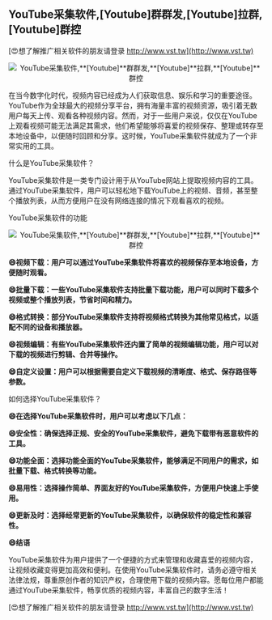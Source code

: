 ## **YouTube采集软件,**[Youtube]**群群发,**[Youtube]**拉群,**[Youtube]**群控**

[😍想了解推广相关软件的朋友请登录 http://www.vst.tw](http://www.vst.tw)

 <center><img src="https://vst.tw/MP4/tuiguang/png/4.png" alt="YouTube采集软件,**[Youtube]**群群发,**[Youtube]**拉群,**[Youtube]**群控"></center>

在当今数字化时代，视频内容已经成为人们获取信息、娱乐和学习的重要途径。YouTube作为全球最大的视频分享平台，拥有海量丰富的视频资源，吸引着无数用户每天上传、观看各种视频内容。然而，对于一些用户来说，仅仅在YouTube上观看视频可能无法满足其需求，他们希望能够将喜爱的视频保存、整理或转存至本地设备中，以便随时回顾和分享。这时候，YouTube采集软件就成为了一个非常实用的工具。

什么是YouTube采集软件？

YouTube采集软件是一类专门设计用于从YouTube网站上提取视频内容的工具。通过YouTube采集软件，用户可以轻松地下载YouTube上的视频、音频，甚至整个播放列表，从而方便用户在没有网络连接的情况下观看喜欢的视频。

YouTube采集软件的功能

 <center><img src="https://vst.tw/MP4/tuiguang/png/3.png" alt="YouTube采集软件,**[Youtube]**群群发,**[Youtube]**拉群,**[Youtube]**群控"></center>

**😄视频下载：用户可以通过YouTube采集软件将喜欢的视频保存至本地设备，方便随时观看。**

**😄批量下载：一些YouTube采集软件支持批量下载功能，用户可以同时下载多个视频或整个播放列表，节省时间和精力。**

**😄格式转换：部分YouTube采集软件支持将视频格式转换为其他常见格式，以适配不同的设备和播放器。**

**😄视频编辑：有些YouTube采集软件还内置了简单的视频编辑功能，用户可以对下载的视频进行剪辑、合并等操作。**

**😄自定义设置：用户可以根据需要自定义下载视频的清晰度、格式、保存路径等参数。**

如何选择YouTube采集软件？

**😄在选择YouTube采集软件时，用户可以考虑以下几点：**

**😄安全性：确保选择正规、安全的YouTube采集软件，避免下载带有恶意软件的工具。**

**😄功能全面：选择功能全面的YouTube采集软件，能够满足不同用户的需求，如批量下载、格式转换等功能。**

**😄易用性：选择操作简单、界面友好的YouTube采集软件，方便用户快速上手使用。**

**😄更新及时：选择经常更新的YouTube采集软件，以确保软件的稳定性和兼容性。**

**😄结语**

YouTube采集软件为用户提供了一个便捷的方式来管理和收藏喜爱的视频内容，让视频收藏变得更加高效和便利。在使用YouTube采集软件时，请务必遵守相关法律法规，尊重原创作者的知识产权，合理使用下载的视频内容。愿每位用户都能通过YouTube采集软件，畅享优质的视频内容，丰富自己的数字生活！

[😍想了解推广相关软件的朋友请登录 http://www.vst.tw](http://www.vst.tw)



